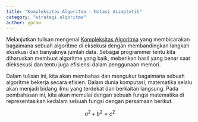 ```yaml
---
title: "Kompleksitas Algoritma - Notasi Asimptotik"
category: "strategi algoritma"
author: ypraw
---
```


Melanjutkan tulisan mengenai [Kompleksitas Algoritma](/Analisis-Algoritme/) yang membicarakan bagaimana sebuah algoritme di eksekusi dengan membandingkan langkah eksekusi dan banyaknya jumlah data. Sebagai programmer tentu kita diharuskan membuat algoritme yang baik, meberikan hasil yang benar saat dieksekusi dan tentu juga efisiensi dalam penggunaan memori.

Dalam tulisan ini, kita akan membahas dan mengukur bagaimana sebuah algoritme bekerja secara efisien. Dalam dunia komputasi, matematika selalu akan menjadi bidang ilmu yang terdekat dan berkaitan langsung. Pada pembahasan ini, kita akan memulai dengan sebuah fungsi matematika di representasikan kedalam sebuah fungsi dengan persamaan berikut.

$$
a^2 + b^2 = c^2
$$
